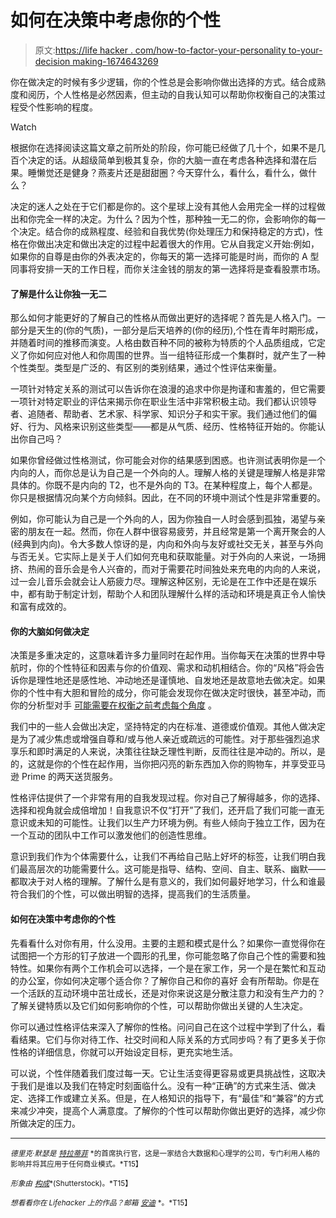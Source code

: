 # 如何在决策中考虑你的个性

> 原文:[https://life hacker . com/how-to-factor-your-personality to-your-decision making-1674643269](https://lifehacker.com/how-to-factor-your-personality-into-your-decision-makin-1674643269)

你在做决定的时候有多少逻辑，你的个性总是会影响你做出选择的方式。结合成熟度和阅历，个人性格是必然因素，但主动的自我认知可以帮助你权衡自己的决策过程受个性影响的程度。

Watch

根据你在选择阅读这篇文章之前所处的阶段，你可能已经做了几十个，如果不是几百个决定的话。从超级简单到极其复杂，你的大脑一直在考虑各种选择和潜在后果。睡懒觉还是健身？燕麦片还是甜甜圈？今天穿什么，看什么，看什么，做什么？

决定的迷人之处在于它们都是你的。这个星球上没有其他人会用完全一样的过程做出和你完全一样的决定。为什么？因为个性，那种独一无二的你，会影响你的每一个决定。结合你的成熟程度、经验和自我优势(你处理压力和保持稳定的方式)，性格在你做出决定和做出决定的过程中起着很大的作用。它从自我定义开始:例如，如果你的自尊是由你的外表决定的，你每天的第一选择可能是时尚，而你的 A 型同事将安排一天的工作日程，而你关注金钱的朋友的第一选择将是查看股票市场。

#### 了解是什么让你独一无二

那么如何才能更好的了解自己的性格从而做出更好的选择呢？首先是人格入门。一部分是天生的(你的气质)，一部分是后天培养的(你的经历),个性在青年时期形成，并随着时间的推移而演变。人格由数百种不同的被称为特质的个人品质组成，它定义了你如何应对他人和你周围的世界。当一组特征形成一个集群时，就产生了一种个性类型。类型是广泛的、有区别的类别结果，通过个性评估来衡量。

一项针对特定关系的测试可以告诉你在浪漫的追求中你是拘谨和害羞的，但它需要一项针对特定职业的评估来揭示你在职业生活中非常积极主动。我们都认识领导者、追随者、帮助者、艺术家、科学家、知识分子和实干家。我们通过他们的偏好、行为、风格来识别这些类型——都是从气质、经历、性格特征开始的。你能认出你自己吗？

如果你曾经做过性格测试，你可能会对你的结果感到困惑。也许测试表明你是一个内向的人，而你总是认为自己是一个外向的人。理解人格的关键是理解人格是非常具体的。你既不是内向的 T2，也不是外向的 T3。在某种程度上，每个人都是。你只是根据情况向某个方向倾斜。因此，在不同的环境中测试个性是非常重要的。

例如，你可能认为自己是一个外向的人，因为你独自一人时会感到孤独，渴望与亲密的朋友在一起。然而，你在人群中很容易疲劳，并且经常是第一个离开聚会的人(经典到内向)。令大多数人惊讶的是，内向和外向与友好或社交无关，甚至与外向与否无关。它实际上是关于人们如何充电和获取能量。对于外向的人来说，一场拥挤、热闹的音乐会是令人兴奋的，而对于需要花时间独处来充电的内向的人来说，过一会儿音乐会就会让人筋疲力尽。理解这种区别，无论是在工作中还是在娱乐中，都有助于制定计划，帮助个人和团队理解什么样的活动和环境是真正令人愉快和富有成效的。

#### 你的大脑如何做决定

决策是多重决定的，这意味着许多力量同时在起作用。当你每天在决策的世界中导航时，你的个性特征和因素与你的价值观、需求和动机相结合。你的“风格”将会告诉你是理性地还是感性地、冲动地还是谨慎地、自发地还是故意地去做决定。如果你的个性中有大胆和冒险的成分，你可能会发现你在做决定时很快，甚至冲动，而你的分析型对手 [可能需要在权衡之前考虑每个角度](https://lifehacker.com/four-tricks-to-help-you-make-any-difficult-decision-987762341) 。

我们中的一些人会做出决定，坚持特定的内在标准、道德或价值观。其他人做决定是为了减少焦虑或增强自尊和/或与他人亲近或疏远的可能性。对于那些强烈追求享乐和即时满足的人来说，决策往往缺乏理性判断，反而往往是冲动的。所以，是的，这就是你的个性在起作用，当你把闪亮的新东西加入你的购物车，并享受亚马逊 Prime 的两天送货服务。

性格评估提供了一个非常有用的自我发现过程。你对自己了解得越多，你的选择、选择和视角就会成倍增加！自我意识不仅“打开”了我们，还开启了我们可能一直无意识或未知的可能性。让我们以生产力环境为例。有些人倾向于独立工作，因为在一个互动的团队中工作可以激发他们的创造性思维。

意识到我们作为个体需要什么，让我们不再给自己贴上好坏的标签，让我们明白我们最高层次的功能需要什么。这可能是指导、结构、空间、自主、联系、幽默——都取决于对人格的理解。了解什么是有意义的，我们如何最好地学习，什么和谁最符合我们的个性，可以做出明智的选择，提高我们的生活质量。

#### 如何在决策中考虑你的个性

先看看什么对你有用，什么没用。主要的主题和模式是什么？如果你一直觉得你在试图把一个方形的钉子放进一个圆形的孔里，你可能忽略了你自己个性的需要和独特性。如果你有两个工作机会可以选择，一个是在家工作，另一个是在繁忙和互动的办公室，你如何决定哪个适合你？了解你自己和你的喜好 会有所帮助。你是在一个活跃的互动环境中茁壮成长，还是对你来说这是分散注意力和没有生产力的？了解关键特质以及它们如何影响你的个性，可以帮助你做出关键的人生决定。

你可以通过性格评估来深入了解你的性格。问问自己在这个过程中学到了什么，看看结果。它们与你对待工作、社交时间和人际关系的方式同步吗？有了更多关于你性格的详细信息，你就可以开始设定目标，更充实地生活。

可以说，个性伴随着我们度过每一天。它让生活变得更容易或更具挑战性，这取决于我们是谁以及我们在特定时刻面临什么。没有一种“正确”的方式来生活、做决定、选择工作或建立关系。但是，在人格知识的指导下，有“最佳”和“兼容”的方式来减少冲突，提高个人满意度。了解你的个性可以帮助你做出更好的选择，减少你所做决定的压力。

* * *

<small>*德里克·默瑟是*</small> [<small>*特拉蒂菲*</small>](https://www.traitify.com/) <small>*的首席执行官，这是一家结合大数据和心理学的公司，专门利用人格的影响并将其应用于任何商业模式。*T15】</small>

<small>*形象由*</small> [<small>*构成*</small>](http://www.shutterstock.com/pic-96787372/stock-vector-concept-of-a-hard-choice-between-a-heart-and-a-brain.html?src=csl_recent_image-3)<small>*(Shutterstock)。*T15】</small>

<small>*想看看你在 Lifehacker 上的作品？邮箱*</small> [<small>*安迪*</small>](mailto:andy@lifehacker.com) <small>*。*T15】</small>
